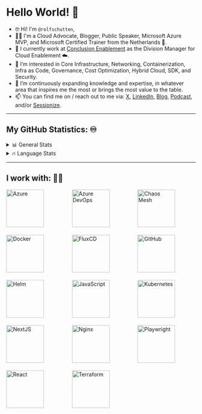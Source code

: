 # Hello World! 👋

- 🤓 Hi! I'm `@rolfschutten`,
- 👨‍💼 I'm a Cloud Advocate, Blogger, Public Speaker, Microsoft Azure MVP, and Microsoft Certified Trainer from the Netherlands 🌷.
- 💼 I currently work at [Conclusion Enablement](https://www.conclusion.nl/en/enablement) as the Division Manager for Cloud Enablement ☁️.
- 👀 I’m interested in Core Infrastructure, Networking, Containerization, Infra as Code, Governance, Cost Optimization, Hybrid Cloud, SDK, and Security.
- 🌱 I’m continuously expanding knowledge and expertise, in whatever area that inspires me the most or brings the most value to the table.
- 📫 You can find me on / reach out to me via: [X](https://x.com/rolf_schutten), [LinkedIn](https://www.linkedin.com/in/rolf-schutten/), [Blog](https://schutten.cloud/), [Podcast](https://www.youtube.com/@azuretalkspodcast), and/or [Sessionize](https://sessionize.com/rolf-schutten/).

---

## My GitHub Statistics: ♾️

<details>
  <summary>📊 General Stats</summary>
  
  ![RolfSchutten's GitHub stats](https://github-readme-stats.vercel.app/api?username=rolfschutten&theme=dark&show_icons=true)
  
</details>

<details>
  <summary>🔥 Language Stats</summary>
  
  [![Top Langs](https://github-readme-stats.vercel.app/api/top-langs/?username=rolfschutten&theme=dark&show_icons=true)](https://github.com/anuraghazra/github-readme-stats)
  
</details>

---

## I work with: 🧑‍💻
<div style="display: grid; grid-template-columns: repeat(3, 1fr); gap: 20px; justify-content: center;">
  <img src="https://upload.wikimedia.org/wikipedia/commons/thumb/f/fa/Microsoft_Azure.svg/2048px-Microsoft_Azure.svg.png" alt="Azure" width="100" height="100">
  <img src="https://www.svgrepo.com/show/448271/azure-devops.svg" alt="Azure DevOps" width="100" height="100">
  <img src="https://avatars.githubusercontent.com/u/59082378?s=200&v=4" alt="Chaos Mesh" width="100" height="100">
  <img src="https://www.svgrepo.com/show/353659/docker-icon.svg" alt="Docker" width="100" height="100">
  <img src="https://avatars.githubusercontent.com/u/52158677?s=280&v=4" alt="FluxCD" width="100" height="100">
  <img src="https://seeklogo.com/images/G/github-logo-7880D80B8D-seeklogo.com.png" alt="GitHub" width="100" height="100">
  <img src="https://seeklogo.com/images/H/helm-logo-9208DB3EE5-seeklogo.com.png" alt="Helm" width="100" height="100">
  <img src="https://icons.veryicon.com/png/o/business/vscode-program-item-icon/javascript-3.png" alt="JavaScript" width="100" height="100">
  <img src="https://upload.wikimedia.org/wikipedia/commons/thumb/3/39/Kubernetes_logo_without_workmark.svg/2109px-Kubernetes_logo_without_workmark.svg.png" alt="Kubernetes" width="100" height="100">
  <img src="https://www.svgrepo.com/show/354113/nextjs-icon.svg" alt="NextJS" width="100" height="100">
  <img src="https://www.svgrepo.com/show/373924/nginx.svg" alt="Nginx" width="100" height="100">
  <img src="https://seeklogo.com/images/P/playwright-logo-22FA8B9E63-seeklogo.com.png" alt="Playwright" width="100" height="100">
  <img src="https://upload.wikimedia.org/wikipedia/commons/thumb/a/a7/React-icon.svg/2300px-React-icon.svg.png" alt="React" width="100" height="100">
  <img src="https://www.svgrepo.com/show/354447/terraform-icon.svg" alt="Terraform" width="100" height="100">
  <!-- Add more logos as needed -->
</div>
